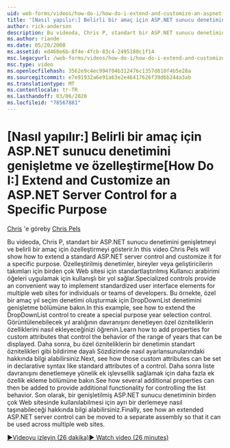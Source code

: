 ```yaml
---
uid: web-forms/videos/how-do-i/how-do-i-extend-and-customize-an-aspnet-server-control-for-a-specific-purpose
title: '[Nasıl yapılır:] Belirli bir amaç için ASP.NET sunucu denetimini genişletme ve özelleştirme | Microsoft Docs'
author: rick-anderson
description: Bu videoda, Chris P, standart bir ASP.NET sunucu denetimini genişletmeyi ve belirli bir amaç için özelleştirmeyi gösterir. Özelleştirilmiş denetimler bir c sağlar...
ms.author: riande
ms.date: 05/20/2008
ms.assetid: ed460e6b-8f4e-4fcb-83c4-2495180c1f14
msc.legacyurl: /web-forms/videos/how-do-i/how-do-i-extend-and-customize-an-aspnet-server-control-for-a-specific-purpose
msc.type: video
ms.openlocfilehash: 3562e9c4ec994f04b312476c1357d810f4b5e28a
ms.sourcegitcommit: e7e91932a6e91a63e2e46417626f39d6b244a3ab
ms.translationtype: MT
ms.contentlocale: tr-TR
ms.lasthandoff: 03/06/2020
ms.locfileid: "78567881"
---
```

# <a name="how-do-i-extend-and-customize-an-aspnet-server-control-for-a-specific-purpose"></a><span data-ttu-id="32d4f-104">[Nasıl yapılır:] Belirli bir amaç için ASP.NET sunucu denetimini genişletme ve özelleştirme</span><span class="sxs-lookup"><span data-stu-id="32d4f-104">[How Do I:] Extend and Customize an ASP.NET Server Control for a Specific Purpose</span></span>

<span data-ttu-id="32d4f-105">[Chris](https://twitter.com/chrispels) 'e göre</span><span class="sxs-lookup"><span data-stu-id="32d4f-105">by [Chris Pels](https://twitter.com/chrispels)</span></span>

<span data-ttu-id="32d4f-106">Bu videoda, Chris P, standart bir ASP.NET sunucu denetimini genişletmeyi ve belirli bir amaç için özelleştirmeyi gösterir.</span><span class="sxs-lookup"><span data-stu-id="32d4f-106">In this video Chris Pels will show how to extend a standard ASP.NET server control and customize it for a specific purpose.</span></span> <span data-ttu-id="32d4f-107">Özelleştirilmiş denetimler, bireyler veya geliştiricilerin takımları için birden çok Web sitesi için standartlaştırılmış Kullanıcı arabirimi öğeleri uygulamak için kullanışlı bir yol sağlar.</span><span class="sxs-lookup"><span data-stu-id="32d4f-107">Specialized controls provide an convenient way to implement standardized user interface elements for multiple web sites for individuals or teams of developers.</span></span> <span data-ttu-id="32d4f-108">Bu örnekte, özel bir amaç yıl seçim denetimi oluşturmak için DropDownList denetimini genişletme bölümüne bakın.</span><span class="sxs-lookup"><span data-stu-id="32d4f-108">In this example, see how to extend the DropDownList control to create a special purpose year selection control.</span></span> <span data-ttu-id="32d4f-109">Görüntülenebilecek yıl aralığının davranışını denetleyen özel özniteliklerin özelliklerini nasıl ekleyeceğinizi öğrenin.</span><span class="sxs-lookup"><span data-stu-id="32d4f-109">Learn how to add properties for custom attributes that control the behavior of the range of years that can be displayed.</span></span> <span data-ttu-id="32d4f-110">Daha sonra, bu özel özniteliklerin bir denetimin standart öznitelikleri gibi bildirime dayalı Sözdizimde nasıl ayarlansunularındaki hakkında bilgi alabilirsiniz.</span><span class="sxs-lookup"><span data-stu-id="32d4f-110">Next, see how those custom attributes can be set in declarative syntax like standard attributes of a control.</span></span> <span data-ttu-id="32d4f-111">Daha sonra liste davranışını denetlemeye yönelik ek işlevsellik sağlamak için daha fazla ek özellik ekleme bölümüne bakın.</span><span class="sxs-lookup"><span data-stu-id="32d4f-111">See how several additional properties can then be added to provide additional functionality for controlling the list behavior.</span></span> <span data-ttu-id="32d4f-112">Son olarak, bir genişletilmiş ASP.NET sunucu denetiminin birden çok Web sitesinde kullanılabilmesi için ayrı bir derlemeye nasıl taşınabileceği hakkında bilgi alabilirsiniz.</span><span class="sxs-lookup"><span data-stu-id="32d4f-112">Finally, see how an extended ASP.NET server control can be moved to a separate assembly so that it can be used across multiple web sites.</span></span>

[<span data-ttu-id="32d4f-113">&#9654;Videoyu izleyin (26 dakika)</span><span class="sxs-lookup"><span data-stu-id="32d4f-113">&#9654; Watch video (26 minutes)</span></span>](https://channel9.msdn.com/Blogs/ASP-NET-Site-Videos/how-do-i-extend-and-customize-an-aspnet-server-control-for-a-specific-purpose)
